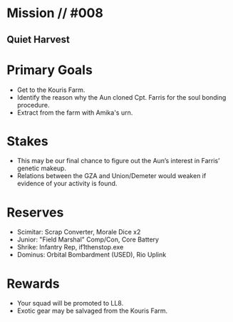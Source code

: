 # Mission // #008
## Quiet Harvest
# Primary Goals
- Get to the Kouris Farm.
- Identify the reason why the Aun cloned Cpt. Farris for the soul bonding procedure.
- Extract from the farm with Amika's urn.

# Stakes
- This may be our final chance to figure out the Aun’s interest in Farris’ genetic makeup.
- Relations between the GZA and Union/Demeter would weaken if evidence of your activity is found.

# Reserves
- Scimitar: Scrap Converter, Morale Dice x2
- Junior: "Field Marshal" Comp/Con, Core Battery
- Shrike: Infantry Rep, if1thenstop.exe
- Dominus: Orbital Bombardment (USED), Rio Uplink

# Rewards
- Your squad will be promoted to LL8.
- Exotic gear may be salvaged from the Kouris Farm.